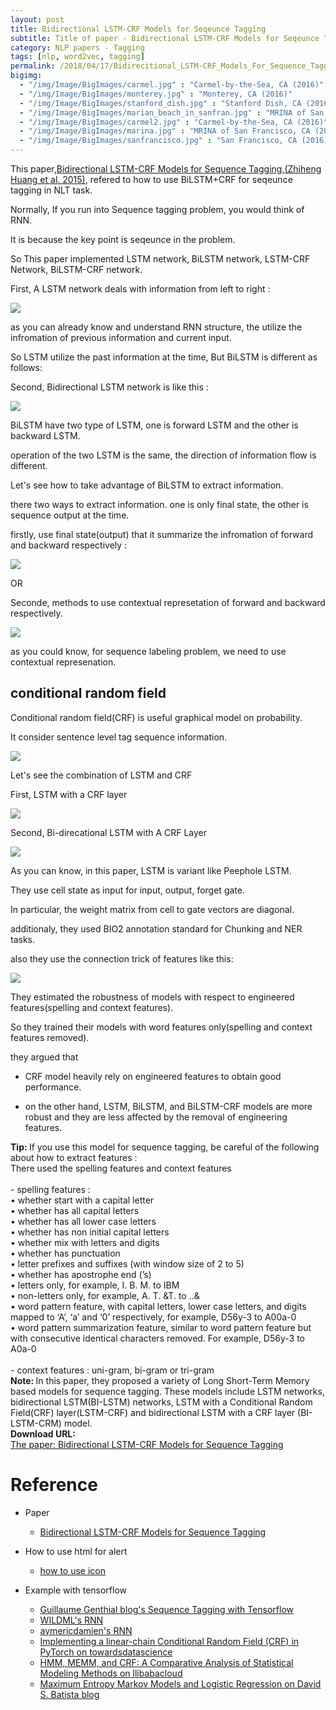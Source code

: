 ```yaml
---
layout: post
title: Bidirectional LSTM-CRF Models for Seqeunce Tagging
subtitle: Title of paper - Bidirectional LSTM-CRF Models for Seqeunce Tagging
category: NLP papers - Tagging
tags: [nlp, word2vec, tagging]
permalink: /2018/04/17/Bidirecitional_LSTM-CRF_Models_For_Sequence_Tagging/
bigimg: 
  - "/img/Image/BigImages/carmel.jpg" : "Carmel-by-the-Sea, CA (2016)"
  - "/img/Image/BigImages/monterey.jpg" : "Monterey, CA (2016)"
  - "/img/Image/BigImages/stanford_dish.jpg" : "Stanford Dish, CA (2016)"
  - "/img/Image/BigImages/marian_beach_in_sanfran.jpg" : "MRINA of San Francisco, CA (2016)"
  - "/img/Image/BigImages/carmel2.jpg" : "Carmel-by-the-Sea, CA (2016)"
  - "/img/Image/BigImages/marina.jpg" : "MRINA of San Francisco, CA (2016)"
  - "/img/Image/BigImages/sanfrancisco.jpg" : "San Francisco, CA (2016)"
---
```


This paper,[Bidirectional LSTM-CRF Models for Sequence Tagging,(Zhiheng Huang et al. 2015)](https://arxiv.org/abs/1508.01991v1), refered to how to use BiLSTM+CRF for seqeunce tagging in NLT task. 

Normally, If you run into Sequence tagging problem, you would think of RNN. 

It is because the key point is seqeunce in the problem.

So This paper implemented LSTM network, BiLSTM network, LSTM-CRF Network, BiLSTM-CRF network. 

First, A LSTM network deals with information from left to right : 

![](/img/Image/NaturalLanguageProcessing/NLPLabs/Paper_Investigation/tagging/2018-04-17-Bidirecitional_LSTM-CRF_Models_For_Sequence_Tagging/A_LSTM_Network.png)

as you can already know and understand RNN structure, the utilize the infromation of previous information and current input. 

So LSTM utilize the past information at the time, But BiLSTM is different as follows:

Second, Bidirectional LSTM network is like this :

![](/img/Image/NaturalLanguageProcessing/NLPLabs/Paper_Investigation/tagging/2018-04-17-Bidirecitional_LSTM-CRF_Models_For_Sequence_Tagging/Bidirectional_LSTM.png)

BiLSTM have two type of LSTM, one is forward LSTM and the other is backward LSTM. 

operation of the two LSTM is the same, the direction of information flow is different. 

Let's see how to take advantage of BiLSTM to extract information. 

there two ways to extract information. one is only final state, the other is sequence output at the time. 


firstly, use final state(output) that it summarize the infromation of forward and backward respectively :

![](/img/Image/NaturalLanguageProcessing/NLPLabs/Paper_Investigation/tagging/2018-04-17-Bidirecitional_LSTM-CRF_Models_For_Sequence_Tagging/word_representation.png)

OR

Seconde, methods to use contextual represetation of forward and backward respectively. 

![](/img/Image/NaturalLanguageProcessing/NLPLabs/Paper_Investigation/tagging/2018-04-17-Bidirecitional_LSTM-CRF_Models_For_Sequence_Tagging/Contextual_word_representation.png)


as you could know, for sequence labeling problem, we need to use contextual represenation. 

## conditional random field

Conditional random field(CRF) is useful graphical model on probability. 

It consider sentence level tag sequence information. 

![](/img/Image/NaturalLanguageProcessing/NLPLabs/Paper_Investigation/tagging/2018-04-17-Bidirecitional_LSTM-CRF_Models_For_Sequence_Tagging/CRF_network.png)

Let's see the combination of LSTM and CRF 

First, LSTM with a CRF layer 

![](/img/Image/NaturalLanguageProcessing/NLPLabs/Paper_Investigation/tagging/2018-04-17-Bidirecitional_LSTM-CRF_Models_For_Sequence_Tagging/LSTM_CRF.JPG)

Second, Bi-direcational LSTM with A CRF Layer

![](/img/Image/NaturalLanguageProcessing/NLPLabs/Paper_Investigation/tagging/2018-04-17-Bidirecitional_LSTM-CRF_Models_For_Sequence_Tagging/Bidirectional_LSTM_CRF.JPG)

As you can know, in this paper, LSTM is variant like Peephole LSTM. 

They use cell state as input for input, output, forget gate.

In particular, the weight matrix from cell to gate vectors are diagonal.

additionaly, they used BIO2 annotation standard for Chunking and NER tasks.

also they use the connection trick of features like this: 

![](/img/Image/NaturalLanguageProcessing/NLPLabs/Paper_Investigation/tagging/2018-04-17-Bidirecitional_LSTM-CRF_Models_For_Sequence_Tagging/feature_connection.JPG)


They estimated the robustness of models with respect to engineered features(spelling and context features).

So they trained their models with word features only(spelling and context features removed).

they argued that 

- CRF model heavily rely on engineered features to obtain good performance. 

- on the other hand, LSTM, BiLSTM, and BiLSTM-CRF models are more robust and they are less affected by the  removal of engineering features.



<div class="alert alert-success" role="alert"><i class="fa fa-check-square-o"></i> <b>Tip: </b>
If you use this model for sequence tagging, be careful of the following about how to extract features :<br/>
There used the spelling features and context features <br/>
 <br/>
- spelling features :  <br/>
  • whether start with a capital letter  <br/>
  • whether has all capital letters  <br/>
  • whether has all lower case letters  <br/>
  • whether has non initial capital letters  <br/>
  • whether mix with letters and digits  <br/>
  • whether has punctuation  <br/>
  • letter prefixes and suffixes (with window size of 2 to 5)  <br/>
  • whether has apostrophe end (’s)  <br/>
  • letters only, for example, I. B. M. to IBM  <br/>
  • non-letters only, for example, A. T. &T. to ..&  <br/>
  • word  pattern  feature,   with  capital  letters, lower case letters, and digits mapped to ‘A’, ‘a’ and ‘0’ respectively, for example, D56y-3 to A00a-0   <br/>
  • word pattern summarization feature,  similar to word pattern feature but with consecutive identical characters removed. For example, D56y-3 to A0a-0   <br/>
  <br/>
- context features : uni-gram, bi-gram or tri-gram  <br/>
</div>


<div class="alert alert-info" role="alert"><i class="fa fa-info-circle"></i> <b>Note: </b>
In this paper, they proposed a variety of Long Short-Term Memory based models for sequence tagging. These models include LSTM networks, bidirectional LSTM(BI-LSTM) networks, LSTM with a Conditional Random Field(CRF) layer(LSTM-CRF) and bidirectional LSTM with a CRF layer (BI-LSTM-CRM) model.
</div>
  
  
<div class="alert alert-success" role="alert"><i class="fa fa-paperclip fa-lg"></i> <b>Download URL: </b><br>
  <a href="https://arxiv.org/abs/1508.01991v1">The paper: Bidirectional LSTM-CRF Models for Sequence Tagging</a>
</div>

# Reference 

- Paper 
  - [Bidirectional LSTM-CRF Models for Sequence Tagging](https://arxiv.org/abs/1508.01991v1)
 
- How to use html for alert
  - [how to use icon](http://idratherbewriting.com/documentation-theme-jekyll/mydoc_icons.html)
  
- Example with tensorflow
  - [Guillaume Genthial blog's Sequence Tagging with Tensorflow ](https://guillaumegenthial.github.io/sequence-tagging-with-tensorflow.html)
  - [WILDML's RNN](http://www.wildml.com/2016/08/rnns-in-tensorflow-a-practical-guide-and-undocumented-features/)
  - [aymericdamien's RNN](https://github.com/aymericdamien/TensorFlow-Examples/blob/master/examples/3_NeuralNetworks/bidirectional_rnn.py)
  - [Implementing a linear-chain Conditional Random Field (CRF) in PyTorch on towardsdatascience](https://towardsdatascience.com/implementing-a-linear-chain-conditional-random-field-crf-in-pytorch-16b0b9c4b4ea) 
  - [HMM, MEMM, and CRF: A Comparative Analysis of Statistical Modeling Methods on llibabacloud](https://www.alibabacloud.com/blog/hmm-memm-and-crf-a-comparative-analysis-of-statistical-modeling-methods_592049?spm=a2c41.11544581.0.0)
  - [Maximum Entropy Markov Models and Logistic Regression on David S. Batista blog](http://www.davidsbatista.net/blog/2017/11/12/Maximum_Entropy_Markov_Model/)
